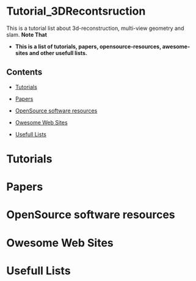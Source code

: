 # Tutorial_3DRecontsruction
This is a tutorial list about 3d-reconstruction, multi-view geometry and slam.
**Note That**
- **This is a list of tutorials, papers, opensource-resources, awesome-sites and other usefull lists.**
## Contents
- [Tutorials](#tutorials)

- [Papers](#papers)

- [OpenSource software resources](#opensource)

- [Owesome Web Sites](#awesomesite)

- [Usefull Lists](#usefulllist)

<a name="tutorials"></a>
# Tutorials

<a name="papers"></a>
# Papers

<a name="opensource"></a>
# OpenSource software resources

<a name="awesomesite"></a>
# Owesome Web Sites

<a name="usefulllist"></a>
# Usefull Lists
